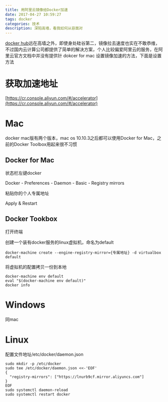 ```yaml
---
title: 用阿里云镜像给Docker加速
date: 2017-04-27 10:59:27
tags: docker
categories: 技术
description: 深陷高墙，看我如何从容面对
---
```


[docker hub](https://hub.docker.com)远在高墙之外，即使身处硅谷第二，镜像拉去速度也实在不敢恭维，不过国内云计算公司都提供了简单的解决方案，个人比较偏爱阿里云的服务，在阿里云官方文档中并没有提供针 dokcer for mac 设置镜像加速的方法，下面是设置方法

# 获取加速地址

[https://cr.console.aliyun.com/#/accelerator](https://cr.console.aliyun.com/#/accelerator)

# Mac

docker mac版有两个版本，mac os 10.10.3之后都可以使用Docker for Mac，之前的Docker Toolbox用起来很不习惯

## Docker for Mac

状态栏左键docker

Docker - Preferences - Daemon - Basic - Registry mirrors

粘贴你的个人专属地址

Apply & Restart

## Docker Tookbox

打开终端

创建一个装有docker服务的linux虚拟机，命名为default
```
docker-machine create --engine-registry-mirror={专属地址} -d virtualbox default
```
将虚拟机的配置拷贝一份到本地
```
docker-machine env default
eval "$(docker-machine env default)"
docker info
```

# Windows

同mac

# Linux

配置文件地址/etc/docker/daemon.json

```
sudo mkdir -p /etc/docker
sudo tee /etc/docker/daemon.json <<-'EOF'
{
  "registry-mirrors": ["https://lnurb9cf.mirror.aliyuncs.com"]
}
EOF
sudo systemctl daemon-reload
sudo systemctl restart docker
```
